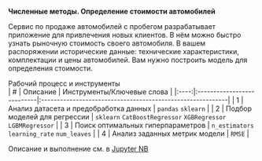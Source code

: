**Численные методы. Определение стоимости автомобилей**

Сервис по продаже автомобилей с пробегом разрабатывает приложение для привлечения новых клиентов. В нём можно быстро узнать рыночную стоимость своего автомобиля. В вашем распоряжении исторические данные: технические характеристики, комплектации и цены автомобилей. Вам нужно построить модель для определения стоимости.    
    
Рабочий процесс и инструменты    
| # | Описание | Инструменты/Ключевые слова |
|:----:|:---------------------------|:-----------------------------------------------------------|
| 1 | Анализ датасета и предобработка данных | `pandas` `sklearn` |
| 2 | Подбор моделей для регрессии | `sklearn` `CatBoostRegressor` `XGBRegressor` `LGBMRegressor` |
| 3 | Поиск оптимальных гиперпараметров | `n_estimators` `learning_rate` `num_leaves` |
| 4 | Анализ заданных метрик модели | `RMSE` |

Описание и выполнение см. в [Jupyter NB](./01_Определение%20стоимости%20автомобилей.ipynb)